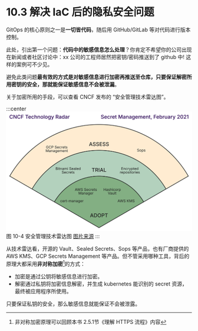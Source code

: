 # 10.3 解决 IaC 后的隐私安全问题

GitOps 的核心原则之一是**一切皆代码**，随后用 GitHub/GitLab 等对代码进行版本控制。

此处，引出第一个问题：**代码中的敏感信息怎么处理**？你肯定不希望你的公司出现在新闻或者社区讨论中：xx 公司的工程师居然把密钥/密码推送到了 github 中! 这样的案例可不少见。

避免此类问题**最有效的方式是对敏感信息进行加密再推送至仓库，只要保证解密所用密钥的安全，那就能保证敏感信息不会被泄漏**。

关于加密所用的手段，可以查看 CNCF 发布的 “安全管理技术雷达图”。

:::center
  ![](../assets/2021-02-secrets-management.svg)<br/>
  图 10-4 安全管理技术雷达图 [图片来源](https://radar.cncf.io/)
:::

从技术雷达看，开源的 Vault、Sealed Secrets、Sops 等产品，也有厂商提供的 AWS KMS、GCP Secrets Management 等产品。但不管采用哪种工具，背后的原理大都采用**非对称加密**[^1]的方式：
- 加密是通过公钥将敏感信息进行加密。
- 解密通过私钥将加密信息解密，并生成 kubernetes 能识别的 secret 资源，最终被应用程序所使用。

只要保证私钥的安全，那么敏感信息就能保证不会被泄露。

[^1]: 非对称加密原理可以回顾本书 2.5.1节《理解 HTTPS 流程》内容
